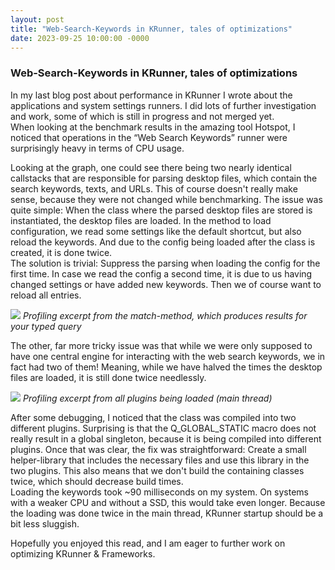 ```yaml
---
layout: post
title: "Web-Search-Keywords in KRunner, tales of optimizations"
date: 2023-09-25 10:00:00 -0000
---
```


### Web-Search-Keywords in KRunner, tales of optimizations

In my last blog post about performance in KRunner I wrote about the applications and system settings runners. I did lots of further investigation and work, some of which is still in progress and not merged yet.  
When looking at the benchmark results in the amazing tool Hotspot, I noticed that operations in the “Web Search Keywords” runner were surprisingly heavy in terms of CPU usage.

Looking at the graph, one could see there being two nearly identical callstacks that are responsible for parsing desktop files, which contain the search keywords, texts, and URLs. This of course doesn't really make sense, because they were not changed while benchmarking.
The issue was quite simple: When the class where the parsed desktop files are stored is instantiated, the desktop files are loaded. In the method to load configuration, we read some settings like the default shortcut, but also reload the keywords. And due to the config being loaded after the class is created, it is done twice.  
The solution is trivial: Suppress the parsing when loading the config for the first time. In case we read the config a second time, it is due to us having changed settings or have added new keywords. Then we of course want to reload all entries.

![](https://i.imgur.com/xaBzxtI.png)
<em>Profiling excerpt from the match-method, which produces results for your typed query</em>

The other, far more tricky issue was that while we were only supposed to have one central engine for interacting with the web search keywords, we in fact had two of them! Meaning, while we have halved the times the desktop files are loaded, it is still done twice needlessly.

![](https://i.imgur.com/3I2hgtT.png)
<em>Profiling excerpt from all plugins being loaded (main thread)</em>

After some debugging, I noticed that the class was compiled into two different plugins. Surprising is that the Q_GLOBAL_STATIC macro does not really result in a global singleton, because it is being compiled into different plugins. Once that was clear, the fix was straightforward: Create a small helper-library that includes the necessary files and use this library in the two plugins. This also means that we don't build the containing classes twice, which should decrease build times.  
Loading the keywords took ~90 milliseconds on my system. On systems with a weaker CPU and without a SSD, this would take even longer. Because the loading was done twice in the main thread, KRunner startup should be a bit less sluggish.

Hopefully you enjoyed this read, and I am eager to further work on optimizing KRunner & Frameworks.
